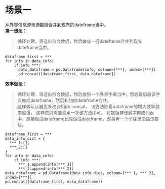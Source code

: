 # 场景一
从外界信息源筛选数据合并到现有的dateframe当中。   
**第一想法：**  
> 循环处理，筛选出符合数据，然后做成一行dateframe合并到现有dateframe当中。  
```
dataframe_first = ***
for info in data_info:
    if info ***:
      data_dataframe = pd.Dataframe(info, coloum=[***], index=[***])
      pd.concat([dataframe_first, data_dataframe])
```


**效率做法：**  
> 循环处理，筛选出符合数据，然后放到一个外界字典当中，然后最后将该字典做成dataframe，然后和初始dataframe合并。  
> 这样做可以避免多次调用pd.concat， 该方法随着dataframe的增大效率越来越慢， 这样做只需要调用一次该方法即可。 
> 将数据存储到字典或列表中，直接做成dateframe比先做成dateframe，然后再一个个往里面插值要快。   
```
dataframe_first = ***
data_info_dict = {
  ***_1:[],
  ***_2:[]
}
for info in data_info:
    if info ***:
      ***_1.append(info[***_1])
      ***_2.append(info[***_2])
data_dataframe = pd.Dataframe(data_info_dict, coloum=[***_1, ***_2], index=[***])    
pd.concat([dataframe_first, data_dataframe])
```





